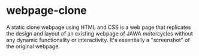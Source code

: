 # webpage-clone
A static clone webpage using HTML and CSS is a web page that replicates the design and layout of an existing webpage of JAWA motorcycles without any dynamic functionality or interactivity. It's essentially a "screenshot" of the original webpage. 

